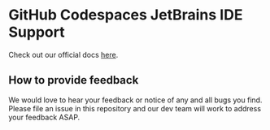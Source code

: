 # GitHub Codespaces JetBrains IDE Support

Check out our official docs [here](https://docs.github.com/en/codespaces/developing-in-codespaces/using-github-codespaces-in-your-jetbrains-ide).

## How to provide feedback

We would love to hear your feedback or notice of any and all bugs you find. Please file an issue in this repository and our dev team will work to address your feedback ASAP.
